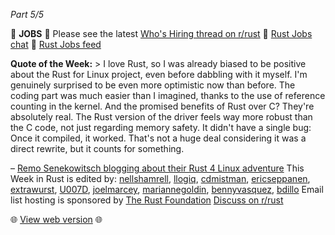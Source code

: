 *Part 5/5*

📰 **JOBS** 📰
Please see the latest [Who's Hiring thread on r/rust](https://www.reddit.com/r/rust/comments/1llcso7/official_rrust_whos_hiring_thread_for_jobseekers/)
💼 [Rust Jobs chat](https://t.me/rust_jobs)
📢 [Rust Jobs feed](https://t.me/rust_jobs_feed)

**Quote of the Week:**
\> I love Rust, so I was already biased to be positive about the Rust for Linux project, even before dabbling with it myself\. I'm genuinely surprised to be even more optimistic now than before\. The coding part was much easier than I imagined, thanks to the use of reference counting in the kernel\.
And the promised benefits of Rust over C? They're absolutely real\. The Rust version of the driver feels way more robust than the C code, not just regarding memory safety\. It didn't have a single bug: Once it compiled, it worked\. That's not a huge deal considering it was a direct rewrite, but it counts for something\.

– [Remo Senekowitsch blogging about their Rust 4 Linux adventure](https://blog.buenzli.dev/rust-for-linux-first-contrib/)
This Week in Rust is edited by: [nellshamrell](https://github.com/nellshamrell), [llogiq](https://github.com/llogiq), [cdmistman](https://github.com/cdmistman), [ericseppanen](https://github.com/ericseppanen), [extrawurst](https://github.com/extrawurst), [U007D](https://github.com/U007D), [joelmarcey](https://github.com/joelmarcey), [mariannegoldin](https://github.com/mariannegoldin), [bennyvasquez](https://github.com/bennyvasquez), [bdillo](https://github.com/bdillo)
Email list hosting is sponsored by [The Rust Foundation](https://foundation.rust-lang.org/)
[Discuss on r/rust](https://www.reddit.com/r/rust/comments/1lqe66f/this_week_in_rust_606/)

🌐 [View web version](https://this-week-in-rust.org/blog/2025/07/02/this-week-in-rust-606/) 🌐
